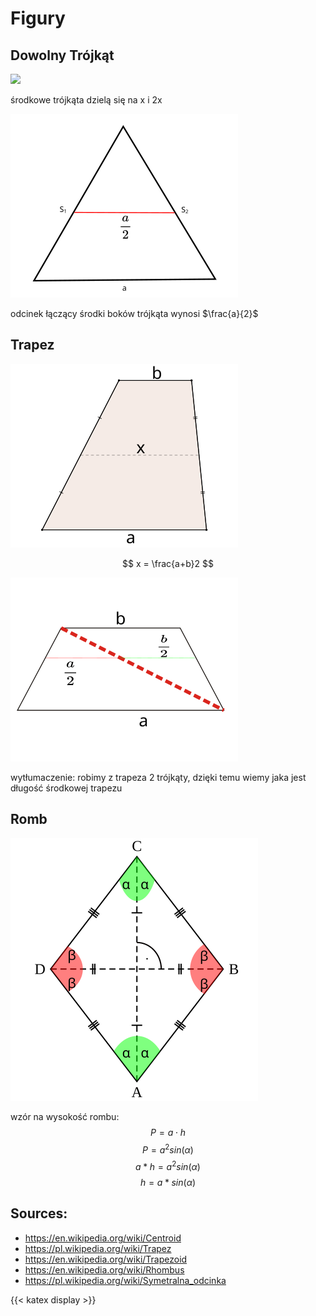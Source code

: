 # Figury

## Dowolny Trójkąt

![](/TriangleCentroid.svg)

środkowe trójkąta dzielą się na x i 2x

![](/triangle.svg)


odcinek łączący środki boków trójkąta wynosi $\frac{a}{2}$


## Trapez

![](/Trapez_mittellinie_en_labels.svg)

$$ x = \frac{a+b}2 $$

![](/Trapezoid_isosceles.svg)

wytłumaczenie: robimy z trapeza 2 trójkąty, dzięki temu wiemy jaka jest długość środkowej trapezu

## Romb

![](/Rhombus.svg)

wzór na wysokość rombu:
$$P=a⋅h$$
$$P=a^2sin(\alpha)$$
$$a *h = a^2sin(\alpha)$$
$$h = a*sin(\alpha)$$

## Sources:
- <https://en.wikipedia.org/wiki/Centroid>
- <https://pl.wikipedia.org/wiki/Trapez>
- <https://en.wikipedia.org/wiki/Trapezoid>
- <https://en.wikipedia.org/wiki/Rhombus>
- <https://pl.wikipedia.org/wiki/Symetralna_odcinka>

{{< katex display >}}